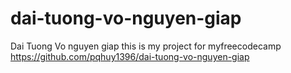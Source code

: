# dai-tuong-vo-nguyen-giap
Dai Tuong Vo nguyen giap
this is my project for myfreecodecamp 
https://github.com/pqhuy1396/dai-tuong-vo-nguyen-giap
